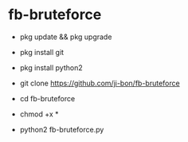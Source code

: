 # fb-bruteforce

* pkg update && pkg upgrade

* pkg install git 

* pkg install python2

* git clone https://github.com/ji-bon/fb-bruteforce

* cd fb-bruteforce

* chmod +x *

* python2 fb-bruteforce.py
